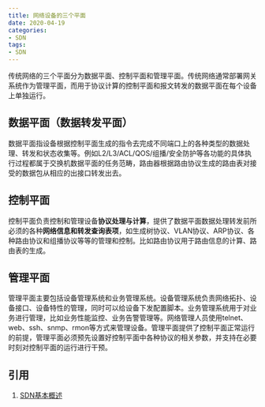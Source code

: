 ```yaml
---
title: 网络设备的三个平面
date: 2020-04-19
categories:
- SDN
tags:
- SDN
---
```


传统网络的三个平面分为数据平面、控制平面和管理平面。传统网络通常部署网关系统作为管理平面，而用于协议计算的控制平面和报文转发的数据平面在每个设备上单独运行。

<!--more-->

## 数据平面（数据转发平面）

数据平面指设备根据控制平面生成的指令去完成不同端口上的各种类型的数据处理、转发和状态收集等。例如L2/L3/ACL/QOS/组播/安全防护等各功能的具体执行过程都属于交换机数据平面的任务范畴，路由器根据路由协议生成的路由表对接受的数据包从相应的出接口转发出去。

## 控制平面

控制平面负责控制和管理设备**协议处理与计算**，提供了数据平面数据处理转发前所必须的各种**网络信息和转发查询表项**，如生成树协议、VLAN协议、ARP协议、各种路由协议和组播协议等等的管理和控制。比如路由协议用于路由信息的计算、路由表的生成。

## 管理平面

管理平面主要包括设备管理系统和业务管理系统。设备管理系统负责网络拓扑、设备接口、设备特性的管理，同时可以给设备下发配置脚本。业务管理系统用于对业务进行管理，比如业务性能监控、业务告警管理等。网络管理人员使用telnet、web、ssh、snmp、rmon等方式来管理设备。管理平面提供了控制平面正常运行的前提，管理平面必须预先设置好控制平面中各种协议的相关参数，并支持在必要时刻对控制平面的运行进行干预。

## 引用

1. [SDN基本概述]([https://cshihong.github.io/2018/04/16/SDN%E5%9F%BA%E6%9C%AC%E6%A6%82%E8%BF%B0/](https://cshihong.github.io/2018/04/16/SDN基本概述/))

